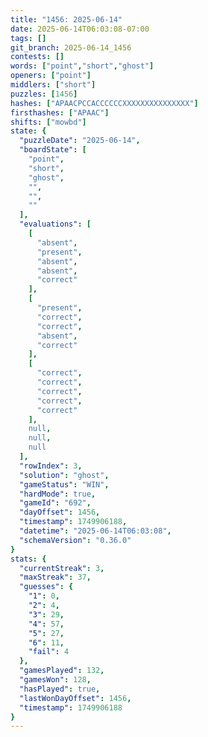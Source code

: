 ```yaml
---
title: "1456: 2025-06-14"
date: 2025-06-14T06:03:08-07:00
tags: []
git_branch: 2025-06-14_1456
contests: []
words: ["point","short","ghost"]
openers: ["point"]
middlers: ["short"]
puzzles: [1456]
hashes: ["APAACPCCACCCCCCXXXXXXXXXXXXXXX"]
firsthashes: ["APAAC"]
shifts: ["mowbd"]
state: {
  "puzzleDate": "2025-06-14",
  "boardState": [
    "point",
    "short",
    "ghost",
    "",
    "",
    ""
  ],
  "evaluations": [
    [
      "absent",
      "present",
      "absent",
      "absent",
      "correct"
    ],
    [
      "present",
      "correct",
      "correct",
      "absent",
      "correct"
    ],
    [
      "correct",
      "correct",
      "correct",
      "correct",
      "correct"
    ],
    null,
    null,
    null
  ],
  "rowIndex": 3,
  "solution": "ghost",
  "gameStatus": "WIN",
  "hardMode": true,
  "gameId": "692",
  "dayOffset": 1456,
  "timestamp": 1749906188,
  "datetime": "2025-06-14T06:03:08",
  "schemaVersion": "0.36.0"
}
stats: {
  "currentStreak": 3,
  "maxStreak": 37,
  "guesses": {
    "1": 0,
    "2": 4,
    "3": 29,
    "4": 57,
    "5": 27,
    "6": 11,
    "fail": 4
  },
  "gamesPlayed": 132,
  "gamesWon": 128,
  "hasPlayed": true,
  "lastWonDayOffset": 1456,
  "timestamp": 1749906188
}
---
```

<!-- more -->
